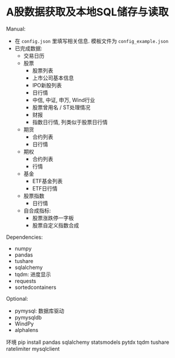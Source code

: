 # A股数据获取及本地SQL储存与读取
Manual:
- 在 `config.json` 里填写相关信息. 模板文件为 `config_example.json`
- 已完成数据:
    - 交易日历
    - 股票
        - 股票列表
        - 上市公司基本信息
        - IPO新股列表
        - 日行情
        - 中信, 中证, 申万, Wind行业
        - 股票曾用名 / ST处理情况
        - 财报
        - 指数日行情, 列类似于股票日行情
    - 期货
        - 合约列表
        - 日行情
    - 期权
        - 合约列表
        - 行情
    - 基金
        - ETF基金列表
        - ETF日行情
    - 股票指数
        - 日行情
    - 自合成指标:
        - 股票涨跌停一字板
        - 股票自定义指数合成
    
Dependencies:
- numpy
- pandas
- tushare
- sqlalchemy
- tqdm: 进度显示
- requests
- sortedcontainers

Optional:
- pymysql: 数据库驱动
- pymysqldb
- WindPy
- alphalens


环境
pip install pandas sqlalchemy statsmodels pytdx tqdm tushare ratelimiter mysqlclient
